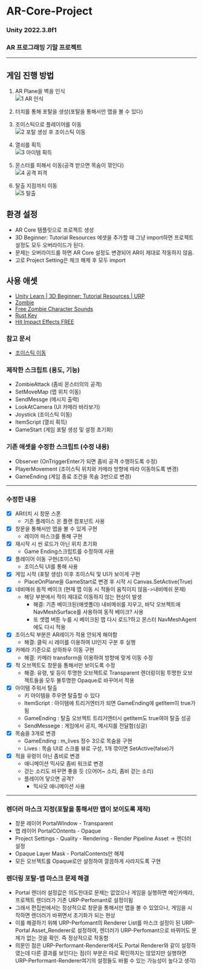 # AR-Core-Project
### Unity 2022.3.8f1
### AR 프로그래밍 기말 프로젝트
----

## 게임 진행 방법
1. AR Plane을 벽을 인식   
![1 AR 인식](https://github.com/toproof25/AR_Project/assets/41888060/49a882af-f24f-4052-997f-e80292c82b1a)

  
2. 터치를 통해 포탈을 생성(포탈을 통해서만 맵을 볼 수 있다)
3. 조이스틱으로 플레이어를 이동   
![2 포탈 생성 후 조이스틱 이동](https://github.com/toproof25/AR_Project/assets/41888060/f3784539-fcb1-4222-8321-b8b2062ee76d)

  
4. 열쇠를 획득   
![3  아이템 획득](https://github.com/toproof25/AR_Project/assets/41888060/203cb4d2-41ae-407f-bcc5-29e587334624)


5. 몬스터를 피해서 이동(공격 받으면 목숨이 깎인다)   
![4  공격 피격](https://github.com/toproof25/AR_Project/assets/41888060/550f63a7-6e1a-4b15-a772-ef9eed111e80)


6. 탈출 지점까지 이동   
![5  탈출](https://github.com/toproof25/AR_Project/assets/41888060/2135e596-c5f8-4847-9ef0-868ecf6d6d15)



## 환경 설정
- AR Core 템플릿으로 프로젝트 생성
- 3D Beginner: Tutorial Resources 에샛을 추가할 때 그냥 import하면 프로젝트 설정도 모두 오버라이드가 된다.
- 문제는 오버라이드를 하면 AR Core 설정도 변경되어 AR이 제대로 작동하지 않음.
- 고로 Project Setting은 체크 해제 후 모두 import


## 사용 애셋
- [Unity Learn | 3D Beginner: Tutorial Resources | URP](https://assetstore.unity.com/packages/essentials/tutorial-projects/unity-learn-3d-beginner-complete-project-urp-143846)
- [Zombie](https://assetstore.unity.com/packages/3d/characters/humanoids/zombie-30232)
- [Free Zombie Character Sounds](https://assetstore.unity.com/packages/audio/sound-fx/creatures/free-zombie-character-sounds-141740)
- [Rust Key](https://assetstore.unity.com/packages/vfx/particles/hit-impact-effects-free-218385)
- [Hit Impact Effects FREE](https://assetstore.unity.com/packages/vfx/particles/hit-impact-effects-free-218385)


### 참고 문서
- [조이스틱 이동](https://wergia.tistory.com/231)

### 제작한 스크립트 (용도, 기능)
- ZombieAttack (좀비 몬스터의의 공격)
- SetMoveMap (맵 위치 이동)
- SendMessge (메시지 출력)
- LookAtCamera (UI 카메라 바라보기)
- Joystick (조이스틱 이동)
- ItemScript (열쇠 획득)
- GameStart (게임 포탈 생성 및 설정 초기화)

### 기존 애셋을 수정한 스크립트 (수정 내용)
- Observer (OnTriggerEnter가 되면 좀비 공격 수행하도록 수정)
- PlayerMovement (조이스틱 위치와 카메라 방향에 따라 이동하도록 변경)
- GameEnding (게임 종료 조건을 목숨 3번으로 변경)
----

### 수정한 내용

- [x] AR터치 시 창문 스폰
	- 기존 플레이스 온 플랜 컴포넌트 사용   
- [x] 창문을 통해서만 맵을 볼 수 있게 구현 
	- 레이어 마스크를 통해 구현  
- [x] 재시작 시 씬 로드가 아닌 위치 초기화
	- Game Ending스크립트를 수정하여 사용  
- [x]  플레이어 이동 구현(조이스틱)
	- 조이스틱 UI를 통해 사용  
- [x] 게임 시작 (포탈 생성) 이후 조이스틱 및 UI가 보이게 구현
	- PlaceOnPlane을 GameStart로 변경 후 시작 시 Canvas.SetActive(True)  
- [x] 네비매쉬 동적 베이크 (현재 맵 이동 시 적들이 움직이지 않음->내비메쉬 문제)
	- 해당 부분에서 적이 제대로 이동하지 않는 현상이 발생
		- 해결: 기존 베이크된(애셋폴더) 내비메쉬를 지우고, 바닥 오브젝트에 NavMeshSurface를 사용하여 동적 베이크? 사용
		- 또 셋맵 버튼 누를 시 베이크된 맵 다시 로드?하고 몬스터 NavMeshAgent에도 다시 적용  
- [x] 조이스틱 부분은 AR레이가 적용 안되게 해야함
	- 해결: 클릭 시 레이를 이용하여 UI인지 구분 후 실행  
- [x] 카메라 기준으로 상하좌우 이동 구현
	- 해결: 카메라 transform을 이용하여 방향에 맞게 이동 수정  
- [x] 적 오브젝트도 창문을 통해서만 보이도록 수정
	- 해결: 유령, 빛 등이 투명한 오브젝트로 Transparent 렌더링이됨 투명한 오브젝트들을 모두 불투명한 Opaque로 바꾸어서 적용  
- [x] 아이템 주워서 탈출
	- 키 아이템을 주우면 탈출할 수 있다
	- ItemScript : 아이템에 트리거엔터가 되면 GameEnding에 getItem이 true가됨
	- GameEnding : 탈출 오브젝트 트리거엔터시 getItem도 true여야 탈출 성공
	- SendMessege : 게임에서 공지, 메시지를 전달함(싱글)   
- [x] 목숨을 3개로 변경
	- GameEnding : m_lives 정수 3으로 목숨을 구현
	- Lives : 목숨 UI로 스크롤 뷰로 구성, 1개 깎이면 SetActive(false)가  
- [x] 적을 유령이 아닌 좀비로 변경
	- 애니메이션 믹사모 좀비 워크로 변경
	- 걷는 소리도 바꾸면 좋을 듯 (으어어~ 소리, 좀비 걷는 소리)
	- 플레이어 닿으면 공격?
		- 믹사모 애니메이션 사용

----
### 렌더러 마스크 지정(포탈을 통해서만 맵이 보이도록 제작)
- 창문 레이어 PortalWIndow - Transparent  
- 맵 레이어 PortalCOntents - Opaque  
- Project Settings - Quality - Rendering - Render Pipeline Asset -> 렌더러 설정 
- Opaque Layer Mask - PortalContents만 해제
- 모든 오브젝트를 Opaque로만 설정하여 깔끔하게 사라지도록 구현

### 렌더링 포탈-맵 마스크 문제 해결
- Portal 렌더러 설정값은 의도한대로 문제는 없었으나 게임을 실행하면 메인카메라, 프로젝트 렌더러가 기존 URP-Perfomant로 설정이됨
- 그래서 편집씬에서는 정상적으로 창문을 통해서만 맵을 볼 수 있었으나, 게임을 시작하면 렌더러가 바뀌면서 초기화가 되는 현상
- 이를 해결하기 위해 URP-Perfomant의 Renderer List를 마스크 설정이 된 URP-Portal Asset_Renderer로 설정하여, 렌더러가 URP-Perfomant으로 바뀌어도 문제가 없는 것을 확인. 즉 정상적으로 작동함
- 의문인 점은 URP-Performant-Renderer에서도 Portal Renderer와 같이 설정하였는데 다른 결과를 보인다는 점(이 부분은 따로 확인하지는 않았지만 실행하면 URP-Performant-Renderer여기의 설정들도 바뀔 수 있는 가능성이 높다고 생각)
